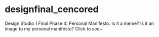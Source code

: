 # designfinal_cencored
Design Studio 1 Final Phase 4: Personal Manifesto. Is it a meme? Is it an image to my personal manifesto? Click to see~
